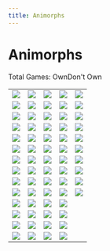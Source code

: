 ```yaml
---
title: Animorphs
---
```


Animorphs
========

<script type="text/javascript">
    $(document).ready(function() {
        $(".have-key").html($(".book-list .have").length + " Own");
        $(".dont-have-key").html($(".book-list .dont-have").length + " Don't Own");
    });
</script>

<div>Total Games: </span><span class="have-key">Own</span><span class="dont-have-key">Don't Own</span></div>

<table class="book-list">
<tr>
<td><image src="/images/animorphs/sbk1.jpg" class="dont-have"/></td>
<td><image src="/images/animorphs/sbk2.jpg" class="dont-have"/></td>
<td><image src="/images/animorphs/sbk3.jpg" class="have"/></td>
<td><image src="/images/animorphs/sbk4.jpg" class="have"/></td>
<td><image src="/images/animorphs/sbk5.jpg" class="dont-have"/></td>
</tr>
<tr>
<td><image src="/images/animorphs/sbk6.jpg" class="have"/></td>
<td><image src="/images/animorphs/sbk7.jpg" class="have"/></td>
<td><image src="/images/animorphs/sbk8.jpg" class="have"/></td>
<td><image src="/images/animorphs/sbk9.jpg" class="have"/></td>
<td><image src="/images/animorphs/sbk10.jpg" class="dont-have"/></td>
</tr>
<tr>
<td><image src="/images/animorphs/sbk11.jpg" class="dont-have"/></td>
<td><image src="/images/animorphs/sbk12.jpg" class="dont-have"/></td>
<td><image src="/images/animorphs/sbk13.jpg" class="dont-have"/></td>
<td><image src="/images/animorphs/sbk14.jpg" class="have"/></td>
<td><image src="/images/animorphs/sbk15.jpg" class="have"/></td>
</tr>
<tr>
<td><image src="/images/animorphs/sbk16.jpg" class="dont-have"/></td>
<td><image src="/images/animorphs/sbk17.jpg" class="dont-have"/></td>
<td><image src="/images/animorphs/sbk18.jpg" class="dont-have"/></td>
<td><image src="/images/animorphs/sbk19.jpg" class="dont-have"/></td>
<td><image src="/images/animorphs/sbk20.jpg" class="dont-have"/></td>
</tr>
<tr>
<td><image src="/images/animorphs/sbk21.jpg" class="dont-have"/></td>
<td><image src="/images/animorphs/sbk22.jpg" class="dont-have"/></td>
<td><image src="/images/animorphs/sbk23.jpg" class="have"/></td>
<td><image src="/images/animorphs/sbk24.jpg" class="have"/></td>
<td><image src="/images/animorphs/sbk25.jpg" class="dont-have"/></td>
</tr>
<tr>
<td><image src="/images/animorphs/sbk26.jpg" class="dont-have"/></td>
<td><image src="/images/animorphs/sbk27.jpg" class="have"/></td>
<td><image src="/images/animorphs/sbk28.jpg" class="dont-have"/></td>
<td><image src="/images/animorphs/sbk29.jpg" class="have"/></td>
<td><image src="/images/animorphs/sbk30.jpg" class="dont-have"/></td>
</tr>
<tr>
<td><image src="/images/animorphs/sbk31.jpg" class="dont-have"/></td>
<td><image src="/images/animorphs/sbk32.jpg" class="have"/></td>
<td><image src="/images/animorphs/sbk33.jpg" class="have"/></td>
<td><image src="/images/animorphs/sbk34.jpg" class="have"/></td>
<td><image src="/images/animorphs/sbk35.jpg" class="have"/></td>
</tr>
<tr>
<td><image src="/images/animorphs/sbk36.jpg" class="dont-have"/></td>
<td><image src="/images/animorphs/sbk37.jpg" class="have"/></td>
<td><image src="/images/animorphs/sbk38.jpg" class="dont-have"/></td>
<td><image src="/images/animorphs/sbk39.jpg" class="dont-have"/></td>
<td><image src="/images/animorphs/sbk40.jpg" class="dont-have"/></td>
</tr>
<tr>
<td><image src="/images/animorphs/sbk41.jpg" class="dont-have"/></td>
<td><image src="/images/animorphs/sbk42.jpg" class="dont-have"/></td>
<td><image src="/images/animorphs/sbk43.jpg" class="dont-have"/></td>
<td><image src="/images/animorphs/sbk44.jpg" class="dont-have"/></td>
<td><image src="/images/animorphs/sbk45.jpg" class="dont-have"/></td>
</tr>
<tr>
<td><image src="/images/animorphs/sbk46.jpg" class="dont-have"/></td>
<td><image src="/images/animorphs/sbk47.jpg" class="dont-have"/></td>
<td><image src="/images/animorphs/sbk48.jpg" class="dont-have"/></td>
<td><image src="/images/animorphs/sbk49.jpg" class="dont-have"/></td>
<td><image src="/images/animorphs/sbk50.jpg" class="dont-have"/></td>
</tr>
<tr>
<td><image src="/images/animorphs/sbk51.jpg" class="dont-have"/></td>
<td><image src="/images/animorphs/sbk52.jpg" class="have"/></td>
<td><image src="/images/animorphs/sbk53.jpg" class="dont-have"/></td>
<td><image src="/images/animorphs/sbk54.jpg" class="dont-have"/></td>
</tr>

<tr>
<td><image src="/images/animorphs/sm1.jpg" class="dont-have"/></td>
<td><image src="/images/animorphs/sm2.jpg" class="have"/></td>
<td><image src="/images/animorphs/sm3.jpg" class="dont-have"/></td>
<td><image src="/images/animorphs/sm4.jpg" class="dont-have"/></td>
</tr>

<tr>
<td><image src="/images/animorphs/sand.jpg" class="have"/></td>
<td><image src="/images/animorphs/sel.jpg" class="have"/></td>
<td><image src="/images/animorphs/svisser.jpg" class="have"/></td>
<td><image src="/images/animorphs/shork.jpg" class="have"/></td>
</tr>

<tr>
<td><image src="/images/animorphs/salt1.jpg" class="dont-have"/></td>
<td><image src="/images/animorphs/salt2.jpg" class="have"/></td>
<td><image src="/images/animorphs/sm3.jpg" class="dont-have"/></td>
<td><image src="/images/animorphs/svege.jpg" class="have"/></td>
</tr>
</table>


